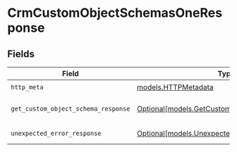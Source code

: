 # CrmCustomObjectSchemasOneResponse


## Fields

| Field                                                                                        | Type                                                                                         | Required                                                                                     | Description                                                                                  |
| -------------------------------------------------------------------------------------------- | -------------------------------------------------------------------------------------------- | -------------------------------------------------------------------------------------------- | -------------------------------------------------------------------------------------------- |
| `http_meta`                                                                                  | [models.HTTPMetadata](../models/httpmetadata.md)                                             | :heavy_check_mark:                                                                           | N/A                                                                                          |
| `get_custom_object_schema_response`                                                          | [Optional[models.GetCustomObjectSchemaResponse]](../models/getcustomobjectschemaresponse.md) | :heavy_minus_sign:                                                                           | Custom object schema                                                                         |
| `unexpected_error_response`                                                                  | [Optional[models.UnexpectedErrorResponse]](../models/unexpectederrorresponse.md)             | :heavy_minus_sign:                                                                           | Unexpected error                                                                             |